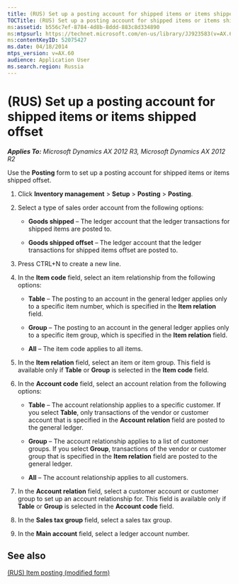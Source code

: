 ```yaml
---
title: (RUS) Set up a posting account for shipped items or items shipped offset
TOCTitle: (RUS) Set up a posting account for shipped items or items shipped offset
ms:assetid: b556c7ef-8784-4d8b-8ddd-883c8d334890
ms:mtpsurl: https://technet.microsoft.com/en-us/library/JJ923583(v=AX.60)
ms:contentKeyID: 52075427
ms.date: 04/18/2014
mtps_version: v=AX.60
audience: Application User
ms.search.region: Russia
---
```


# (RUS) Set up a posting account for shipped items or items shipped offset 


_**Applies To:** Microsoft Dynamics AX 2012 R3, Microsoft Dynamics AX 2012 R2_

Use the **Posting** form to set up a posting account for shipped items or items shipped offset.

1.  Click **Inventory management** \> **Setup** \> **Posting** \> **Posting**.

2.  Select a type of sales order account from the following options:
    
      - **Goods shipped** – The ledger account that the ledger transactions for shipped items are posted to.
    
      - **Goods shipped offset** – The ledger account that the ledger transactions for shipped items offset are posted to.

3.  Press CTRL+N to create a new line.

4.  In the **Item code** field, select an item relationship from the following options:
    
      - **Table** – The posting to an account in the general ledger applies only to a specific item number, which is specified in the **Item relation** field.
    
      - **Group** – The posting to an account in the general ledger applies only to a specific item group, which is specified in the **Item relation** field.
    
      - **All** – The item code applies to all items.

5.  In the **Item relation** field, select an item or item group. This field is available only if **Table** or **Group** is selected in the **Item code** field.

6.  In the **Account code** field, select an account relation from the following options:
    
      - **Table** – The account relationship applies to a specific customer. If you select **Table**, only transactions of the vendor or customer account that is specified in the **Account relation** field are posted to the general ledger.
    
      - **Group** – The account relationship applies to a list of customer groups. If you select **Group**, transactions of the vendor or customer group that is specified in the **Item relation** field are posted to the general ledger.
    
      - **All** – The account relationship applies to all customers.

7.  In the **Account relation** field, select a customer account or customer group to set up an account relationship for. This field is available only if **Table** or **Group** is selected in the **Account code** field.

8.  In the **Sales tax group** field, select a sales tax group.

9.  In the **Main account** field, select a ledger account number.

## See also

[(RUS) Item posting (modified form)](https://technet.microsoft.com/en-us/library/jj733204\(v=ax.60\))

  


